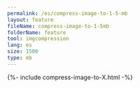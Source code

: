 ```yaml
---
permalink: /es/compress-image-to-1-5-mb
layout: feature
fileName: compress-image-to-1-5mb
folderName: feature
tool: imgcompression
lang: es
size: 1500
type: mb
---
```


{%- include compress-image-to-X.html -%}
